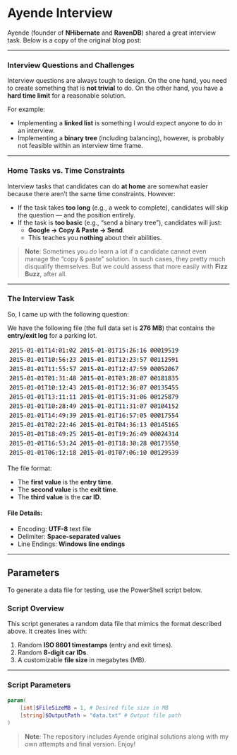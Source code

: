 # Ayende Interview  

Ayende (founder of **NHibernate** and **RavenDB**) shared a great interview task. Below is a copy of the original blog post:

---

### Interview Questions and Challenges  

Interview questions are always tough to design. On the one hand, you need to create something that is **not trivial** to do. On the other hand, you have a **hard time limit** for a reasonable solution.  

For example:  
- Implementing a **linked list** is something I would expect anyone to do in an interview.  
- Implementing a **binary tree** (including balancing), however, is probably not feasible within an interview time frame.  

---

### Home Tasks vs. Time Constraints  

Interview tasks that candidates can do **at home** are somewhat easier because there aren’t the same time constraints. However:  
- If the task takes **too long** (e.g., a week to complete), candidates will skip the question — and the position entirely.  
- If the task is **too basic** (e.g., “send a binary tree”), candidates will just:  
   - **Google → Copy & Paste → Send**.  
   - This teaches you **nothing** about their abilities.  

> **Note**: Sometimes you *do* learn a lot if a candidate cannot even manage the “copy & paste” solution. In such cases, they pretty much disqualify themselves. But we could assess that more easily with **Fizz Buzz**, after all.  

---

### The Interview Task  

So, I came up with the following question:  

We have the following file (the full data set is **276 MB**) that contains the **entry/exit log** for a parking lot.  

![File Example](https://github.com/drakon660//AyendeInterview/blob/main/image.png?raw=true)  

The file format:  
- The **first value** is the **entry time**.  
- The **second value** is the **exit time**.  
- The **third value** is the **car ID**.  

#### File Details:  
- Encoding: **UTF-8** text file  
- Delimiter: **Space-separated values**  
- Line Endings: **Windows line endings**  

---

## Parameters  

To generate a data file for testing, use the PowerShell script below.  

### Script Overview  
This script generates a random data file that mimics the format described above. It creates lines with:  
1. Random **ISO 8601 timestamps** (entry and exit times).  
2. Random **8-digit car IDs**.  
3. A customizable **file size** in megabytes (MB).  

---

### Script Parameters  

```powershell
param(
    [int]$FileSizeMB = 1, # Desired file size in MB
    [string]$OutputPath = "data.txt" # Output file path
)
```

> **Note**: The repository includes Ayende original solutions along with my own attempts and final version. Enjoy!

